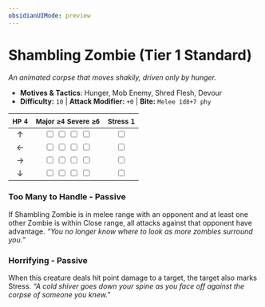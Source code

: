 ```yaml
---
obsidianUIMode: preview
---
```

# Shambling Zombie (Tier 1 Standard)

*An animated corpse that moves shakily, driven only by hunger.*

- **Motives & Tactics**: Hunger, Mob Enemy, Shred Flesh, Devour
- **Difficulty:** `10` | **Attack Modifier:** `+0` | **Bite:** `Melee 1d8+7 phy`

| <small>HP</small> `4` | <small>Major</small> `≥4` <small>Severe</small> `≥6` | <small>Stress</small> `1` |
|:-:|:-:|:-:|
| ↑ |  <input type="checkbox" unchecked id="cda1c409"> <input type="checkbox" unchecked id="9ee927f9"> <input type="checkbox" unchecked id="60ca92e1"> <input type="checkbox" unchecked id="ae8ecdf3"> |  <input type="checkbox" unchecked id="ca24d584"> |
| ← |  <input type="checkbox" unchecked id="6cd02ebe"> <input type="checkbox" unchecked id="2f45d99e"> <input type="checkbox" unchecked id="f81cae7c"> <input type="checkbox" unchecked id="a04ded41"> |  <input type="checkbox" unchecked id="8b98afe6"> |
| → |  <input type="checkbox" unchecked id="39b86112"> <input type="checkbox" unchecked id="decf0d70"> <input type="checkbox" unchecked id="d3c0375d"> <input type="checkbox" unchecked id="6ddb863a"> |  <input type="checkbox" unchecked id="f36369d2"> |
| ↓ |  <input type="checkbox" unchecked id="7cd71d30"> <input type="checkbox" unchecked id="3cca411e"> <input type="checkbox" unchecked id="98b4fbf3"> <input type="checkbox" unchecked id="b2daadc4"> |  <input type="checkbox" unchecked id="919311ee"> |

### Too Many to Handle - Passive

If Shambling Zombie is in melee range with an opponent and at least one other Zombie is within Close range, all attacks against that opponent have advantage. *“You no longer know where to look as more zombies surround you.”*

### Horrifying - Passive

When this creature deals hit point damage to a target, the target also marks Stress. *“A cold shiver goes down your spine as you face off against the corpse of someone you knew.”*
